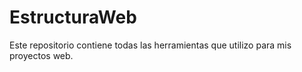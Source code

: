 # EstructuraWeb

Este repositorio contiene todas las herramientas que utilizo para mis proyectos web.
